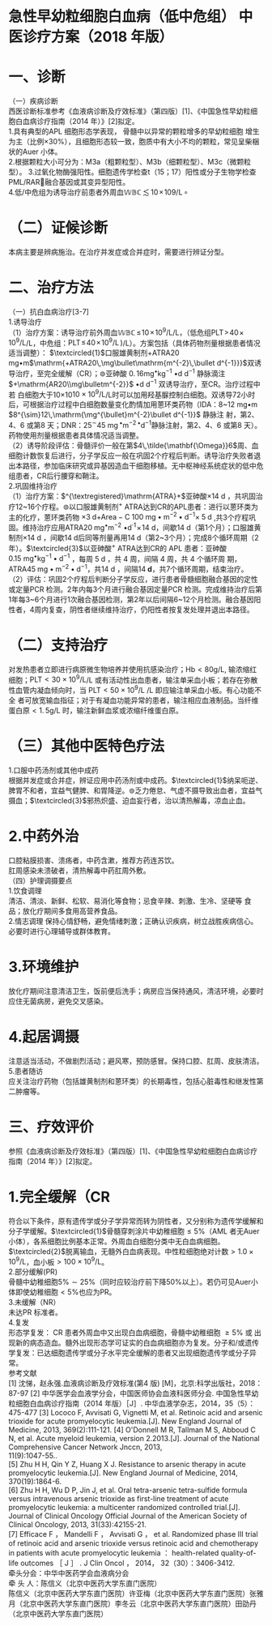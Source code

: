 # 急性早幼粒细胞白血病（低中危组） 中医诊疗方案（2018 年版）  
# 一、诊断  
（一）疾病诊断  
西医诊断标准参考《血液病诊断及疗效标准》（第四版）[1]、《中国急性早幼粒细胞白血病诊疗指南（2014 年）》[2]拟定。  
1.具有典型的APL 细胞形态学表现， 骨髓中以异常的颗粒增多的早幼粒细胞 增生为主（比例${\times}30\%$），且细胞形态较一致，胞质中有大小不均的颗粒，常见呈柴梱状的Auer 小体。  
2.根据颗粒大小可分为：M3a（粗颗粒型）、M3b（细颗粒型）、M3c（微颗粒型）。 3.过氧化物酶强阳性。细胞遗传学检查t（15；17）阳性或分子生物学检查PML/RAR融合基因或其变异型阳性。  
4.低/中危组为诱导治疗前患者外周血$\mathbb{W B C}\!\!\lesssim\!\!10\!\times\!109/\mathrm{L}\,\circ$  
# （二）证候诊断  
本病主要是辨病施治。在治疗并发症或合并症时，需要进行辨证分型。  
# 二、治疗方法  
（一）抗白血病治疗[3-7]  
1.诱导治疗  
（1）治疗方案：诱导治疗前外周血$\mathbb{W B C}\!\!\leqslant\!10\!\times\!10^{9}/\mathrm{L}$/L，（低危组$\mathrm{PLT\!>\!40\!\times\!10^{9}/L}$/L，中危组：$\mathrm{PLT}\!\leqslant\!40\!\times\!10^{9}/\mathrm{L}\,)$/L）。方案包括（具体药物剂量根据患者情况适当调整）：
$\textcircled{1}$口服雄黄制剂+ATRA20 mg•m$\mathrm{+ATRA20\,\mg\bullet\mathrm{m^{-2}\,\bullet d^{-1}}}$双诱导治疗，至完全缓解（CR）；$\circledcirc$亚砷酸
$0.\,16\mathrm{mg}^{\bullet}\mathrm{kg}^{-1}$  •d $\mathrm{{d^{-1}}}$ 静脉滴注 $+\mathrm{AR20\\mg\bulletm^{-2}}$  •d $\mathrm{{d^{-1}}}$ 双诱导治疗，至CR。治疗过程中若 白细胞大于10×10$\mathrm{10\times10^{9}/L}$/L时可以加用羟基脲控制白细胞。双诱导72小时后，可根据治疗过程中白细胞数量变化酌情加用蒽环类药物（IDA：8\~12 mg•m $8^{\sim}12\,\mathrm{\mg^{\bullet}m^{-2}\bullet d^{-1}}$ 静脉注 射，第2、4、6 或第8 天；DNR：$25^{\sim}45\ \mathrm{mg\,^{\bullet}m^{-2}\,^{\bullet}d^{-1}}$静脉注射，第2、4、6 或第8 天）。药物使用剂量根据患者具体情况适当调整。  
（2）诱导阶段评估：骨髓评价一般在第$4\,\tilde{\mathbf{\Omega}}6$周、血细胞计数恢复后进行，分子学反应一般在巩固2个疗程后判断。诱导治疗失败者退出本路径，参加临床研究或异基因造血干细胞移植。无中枢神经系统症状的低中危组患者，CR后行腰穿和鞘注。  
2.巩固维持治疗  
（1）治疗方案：$^{\textregistered}\mathrm{ATRA}+$亚砷酸$\times14\mathrm{~d~}$，共巩固治疗12\~16个疗程。$\circledcirc$以口服雄黄制剂$^+$ ATRA达到CR的APL患者：进行以蒽环类为主的化疗，蒽环类药物
$\times3\;{\mathrm{d}}{\mathrm{+}}{\mathrm{Area-C}}\;100\;{\mathrm{mg}}{\bullet}{\mathrm{m}}^{-2}\bullet{\mathrm{d}}^{-1}{\times}\;5\;{\mathrm{d}}$ ,共3个疗程巩固。维持治疗应用ATRA$20\;\mathrm{m}\mathrm{g}^{\bullet}\mathrm{m}^{-2}$ 
$\bullet\mathsf{d}^{\cdot1}\!\times\!14~\mathsf{d}$，间歇14 d（第1个月）；口服雄黄制剂$\times14{\mathrm{~d~}}$，间歇$14\;\mathrm{d}$后同等剂量再用$14\;\mathrm{d}$（第2\~3个月）；完成8个循环周期（2 年）。$\textcircled{3}$以亚砷酸$^+$ ATRA达到CR的 APL 患者：亚砷酸 $0.15\mathrm{\:mg^{\bullet}k g^{-1}\bullet d^{-1}}$ ，每周 $5\;\mathrm{d}$ ，共 4 周，间隔 4 周，共 4 个循环周 期，ATRA$45\;\mathrm{mg}\bullet\mathrm{m}^{-2}\bullet\mathrm{d}^{-1}$，共$14{\mathrm{~d~}}$，间隔$14\;\mathbf{d}$，共7个循环周期，结束治疗。  
（2）评估：巩固2个疗程后判断分子学反应，进行患者骨髓细胞融合基因的定性或定量PCR 检测。2年内每3个月进行融合基因定量PCR 检测。完成维持治疗后第1年每3\~6个月进行1次融合基因检测，第2年以后间隔6\~12个月检测。融合基因阳性者，4周内复查，阴性者继续维持治疗，仍阳性者按复发处理并退出本路径。  
# （二）支持治疗  
对发热患者立即进行病原微生物培养并使用抗感染治疗；$\mathrm{Hb<80g/L}$, 输浓缩红细胞；$\mathrm{{PLT}<30\times10^{9}/L}$/L 或有活动性出血患者，输注单采血小板；若存在弥散性血管内凝血倾向时，当 $\mathrm{{PLT}<50\times10^{9}/L}$ /L 即应输注单采血小板。有心功能不全 者可放宽输血指征；对于有凝血功能异常的患者，输注相应血液制品。当纤维蛋白原$<1.\,5\mathrm{g/L}$ 时，输注新鲜血浆或浓缩纤维蛋白原。  
# （三）其他中医特色疗法  
1.口服中药汤剂或其他中成药  
根据并发症或合并症，辨证应用中药汤剂或中成药。$\textcircled{1}$纳呆呃逆、脾胃不和者，宜益气健脾、和胃降逆。$\circledcirc$乏力倦怠、气虚不摄导致出血者，宜益气摄血；$\textcircled{3}$邪热炽盛、迫血妄行者，治以清热解毒，凉血止血。  
# 2.中药外治  
口腔粘膜损害、溃疡者，中药含漱，推荐方药连苏饮。  
肛周感染未溃破者，清热解毒中药肛周外敷。  
（四）护理调摄要点  
1.饮食调理  
清洁、清淡、新鲜、松软、易消化等食物；忌食辛辣、刺激、生冷、坚硬等 食品；放化疗期间多食用高营养食品。  
2.情志调理 保持心情舒畅，避免情绪刺激；正确认识疾病，树立战胜疾病信心。必要时进行心理辅导或群体教育。  
# 3.环境维护  
放化疗期间注意清洁卫生，饭前便后洗手；病房应当保持通风，清洁环境，必要时应住无菌病房，避免交叉感染。  
# 4.起居调摄  
注意适当活动，不做剧烈活动；避风寒，预防感冒。保持口腔、肛周、皮肤清洁。  
5.患者随访  
应关注治疗药物（包括雄黄制剂和蒽环类）的长期毒性，包括心脏毒性和继发性第二肿瘤等。  
# 三、疗效评价  
参照《血液病诊断及疗效标准》（第四版）[1]、《中国急性早幼粒细胞白血病诊疗指南（2014 年）》[2]拟定。  
# 1.完全缓解（CR  
符合以下条件，原有遗传学或分子学异常而转为阴性者，又分别称为遗传学缓解和分子学缓解。$\textcircled{1}$骨髓穿刺涂片中幼稚细胞${\leq}5\%$（AML 者无Auer 小体），各系细胞比例基本正常。外周血白细胞分类中无白血病细胞。$\textcircled{2}$脱离输血，无髓外白血病表现。中性粒细胞绝对计数${>}1.0{\times}10^{9}/\mathrm{L}$，血小板${>}100{\times}10^{9}/\mathrm{L}$。  
2.部分缓解(PR)  
骨髓中幼稚细胞$5\%{\sim}25\%$（同时应较治疗前下降$50\%$以上）。若仍可见Auer小体即使幼稚细胞${<}5\%$也应为PR。  
3.未缓解（NR）  
未达PR 标准者。  
4.复发  
形态学复发： CR  患者外周血中又出现白血病细胞，骨髓中幼稚细胞 ${\geq}5\%$ 或 出现新的病态造血。髓外出现形态学可证实的白血病细胞亦为复发。分子和/或遗传学复发：已达细胞遗传学或分子水平完全缓解的患者又出现细胞遗传学或分子异常。  
参考文献  
[1] 沈悌，赵永强.血液病诊断及疗效标准(第4 版) [M]，北京:科学出版社，2018：87-97 [2] 中华医学会血液学分会，中国医师协会血液科医师分会. 中国急性早幼粒细胞白血病诊疗指南（2014 年版）［J］. 中华血液学杂志，2014，35（5）：475-477 [3]   Lococo F, Avvisati G, Vignetti M, et al. Retinoic acid and arsenic trioxide for acute  promyelocytic leukemia.[J]. New England Journal of Medicine, 2013, 369(2):111-121.  [4]   O'Donnell M R, Tallman M S, Abboud C N, et al. Acute myeloid leukemia, version  2.2013.[J]. Journal of the National Comprehensive Cancer Network Jnccn, 2013,  
11(9):1047-55..  
[5]   Zhu H H, Qin Y Z, Huang X J. Resistance to arsenic therapy in acute promyelocytic  leukemia.[J]. New England Journal of Medicine, 2014, 370(19):1864-6.  
[6]   Zhu H H, Wu D P, Jin J, et al. Oral tetra-arsenic tetra-sulfide formula versus intravenous  arsenic trioxide as first-line treatment of acute promyelocytic leukemia: a multicenter  randomized controlled trial.[J]. Journal of Clinical Oncology Official Journal of the  American Society of Clinical Oncology, 2013, 31(33):42155-21.  
[7]   Efficace F ，  Mandelli F ，  Avvisati G ，  et al. Randomized phase  Ⅲ  trial of retinoic acid  and arsenic trioxide versus retinoic acid and chemotherapy in patients with acute  promyelocytic leukemia ：  health-related quality-of-life outcomes ［ J ］ . J Clin Oncol ， 2014， 32（30）：3406-3412.  
牵头分会：中华中医药学会血液病分会  
牵 头 人：陈信义（北京中医药大学东直门医院）  
陈信义（北京中医药大学东直门医院）许亚梅（北京中医药大学东直门医院）张雅月（北京中医药大学东直门医院）李冬云（北京中医药大学东直门医院）田劭丹（北京中医药大学东直门医院）  
